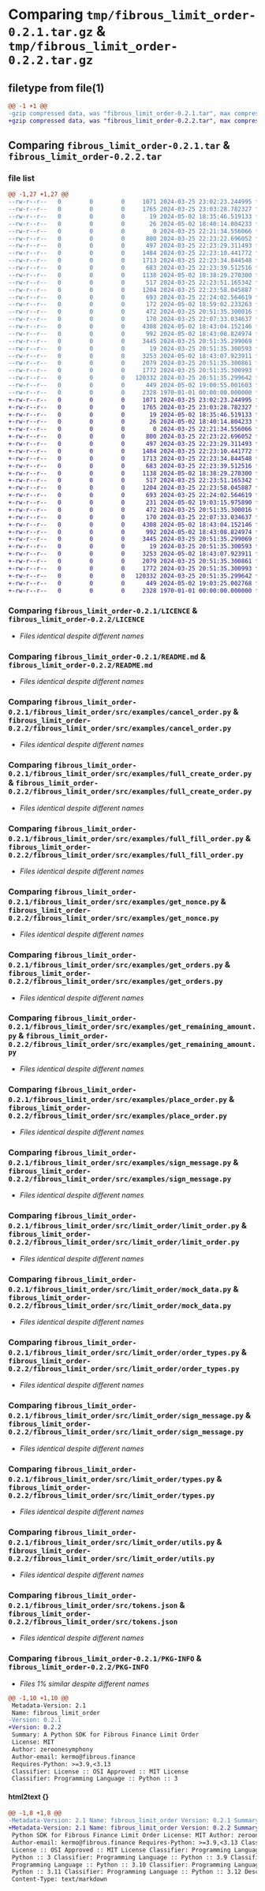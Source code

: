 # Comparing `tmp/fibrous_limit_order-0.2.1.tar.gz` & `tmp/fibrous_limit_order-0.2.2.tar.gz`

## filetype from file(1)

```diff
@@ -1 +1 @@
-gzip compressed data, was "fibrous_limit_order-0.2.1.tar", max compression
+gzip compressed data, was "fibrous_limit_order-0.2.2.tar", max compression
```

## Comparing `fibrous_limit_order-0.2.1.tar` & `fibrous_limit_order-0.2.2.tar`

### file list

```diff
@@ -1,27 +1,27 @@
--rw-r--r--   0        0        0     1071 2024-03-25 23:02:23.244995 fibrous_limit_order-0.2.1/LICENCE
--rw-r--r--   0        0        0     1765 2024-03-25 23:03:28.782327 fibrous_limit_order-0.2.1/README.md
--rw-r--r--   0        0        0       19 2024-05-02 18:35:46.519133 fibrous_limit_order-0.2.1/fibrous_limit_order/__init__.py
--rw-r--r--   0        0        0       26 2024-05-02 18:40:14.804233 fibrous_limit_order-0.2.1/fibrous_limit_order/src/__init__.py
--rw-r--r--   0        0        0        0 2024-03-25 22:21:34.556066 fibrous_limit_order-0.2.1/fibrous_limit_order/src/examples/__init__.py
--rw-r--r--   0        0        0      800 2024-03-25 22:23:22.696052 fibrous_limit_order-0.2.1/fibrous_limit_order/src/examples/cancel_order.py
--rw-r--r--   0        0        0      497 2024-03-25 22:23:29.311493 fibrous_limit_order-0.2.1/fibrous_limit_order/src/examples/fill_order.py
--rw-r--r--   0        0        0     1484 2024-03-25 22:23:10.441772 fibrous_limit_order-0.2.1/fibrous_limit_order/src/examples/full_create_order.py
--rw-r--r--   0        0        0     1713 2024-03-25 22:23:34.844548 fibrous_limit_order-0.2.1/fibrous_limit_order/src/examples/full_fill_order.py
--rw-r--r--   0        0        0      683 2024-03-25 22:23:39.512516 fibrous_limit_order-0.2.1/fibrous_limit_order/src/examples/get_nonce.py
--rw-r--r--   0        0        0     1138 2024-05-02 18:38:29.270300 fibrous_limit_order-0.2.1/fibrous_limit_order/src/examples/get_orders.py
--rw-r--r--   0        0        0      517 2024-03-25 22:23:51.165342 fibrous_limit_order-0.2.1/fibrous_limit_order/src/examples/get_remaining_amount.py
--rw-r--r--   0        0        0     1204 2024-03-25 22:23:58.045887 fibrous_limit_order-0.2.1/fibrous_limit_order/src/examples/place_order.py
--rw-r--r--   0        0        0      693 2024-03-25 22:24:02.564619 fibrous_limit_order-0.2.1/fibrous_limit_order/src/examples/sign_message.py
--rw-r--r--   0        0        0      172 2024-05-02 18:59:02.233263 fibrous_limit_order-0.2.1/fibrous_limit_order/src/limit_order/__init__.py
--rw-r--r--   0        0        0      472 2024-03-25 20:51:35.300016 fibrous_limit_order-0.2.1/fibrous_limit_order/src/limit_order/accounts.py
--rw-r--r--   0        0        0      170 2024-03-25 22:07:33.034637 fibrous_limit_order-0.2.1/fibrous_limit_order/src/limit_order/constants.py
--rw-r--r--   0        0        0     4308 2024-05-02 18:43:04.152146 fibrous_limit_order-0.2.1/fibrous_limit_order/src/limit_order/limit_order.py
--rw-r--r--   0        0        0      992 2024-05-02 18:43:08.824974 fibrous_limit_order-0.2.1/fibrous_limit_order/src/limit_order/mock_data.py
--rw-r--r--   0        0        0     3445 2024-03-25 20:51:35.299069 fibrous_limit_order-0.2.1/fibrous_limit_order/src/limit_order/order_types.py
--rw-r--r--   0        0        0       19 2024-03-25 20:51:35.300593 fibrous_limit_order-0.2.1/fibrous_limit_order/src/limit_order/personal_data.py
--rw-r--r--   0        0        0     3253 2024-05-02 18:43:07.923911 fibrous_limit_order-0.2.1/fibrous_limit_order/src/limit_order/sign_message.py
--rw-r--r--   0        0        0     2079 2024-03-25 20:51:35.300861 fibrous_limit_order-0.2.1/fibrous_limit_order/src/limit_order/types.py
--rw-r--r--   0        0        0     1772 2024-03-25 20:51:35.300993 fibrous_limit_order-0.2.1/fibrous_limit_order/src/limit_order/utils.py
--rw-r--r--   0        0        0   120332 2024-03-25 20:51:35.299642 fibrous_limit_order-0.2.1/fibrous_limit_order/src/tokens.json
--rw-r--r--   0        0        0      449 2024-05-02 19:00:55.001603 fibrous_limit_order-0.2.1/pyproject.toml
--rw-r--r--   0        0        0     2328 1970-01-01 00:00:00.000000 fibrous_limit_order-0.2.1/PKG-INFO
+-rw-r--r--   0        0        0     1071 2024-03-25 23:02:23.244995 fibrous_limit_order-0.2.2/LICENCE
+-rw-r--r--   0        0        0     1765 2024-03-25 23:03:28.782327 fibrous_limit_order-0.2.2/README.md
+-rw-r--r--   0        0        0       19 2024-05-02 18:35:46.519133 fibrous_limit_order-0.2.2/fibrous_limit_order/__init__.py
+-rw-r--r--   0        0        0       26 2024-05-02 18:40:14.804233 fibrous_limit_order-0.2.2/fibrous_limit_order/src/__init__.py
+-rw-r--r--   0        0        0        0 2024-03-25 22:21:34.556066 fibrous_limit_order-0.2.2/fibrous_limit_order/src/examples/__init__.py
+-rw-r--r--   0        0        0      800 2024-03-25 22:23:22.696052 fibrous_limit_order-0.2.2/fibrous_limit_order/src/examples/cancel_order.py
+-rw-r--r--   0        0        0      497 2024-03-25 22:23:29.311493 fibrous_limit_order-0.2.2/fibrous_limit_order/src/examples/fill_order.py
+-rw-r--r--   0        0        0     1484 2024-03-25 22:23:10.441772 fibrous_limit_order-0.2.2/fibrous_limit_order/src/examples/full_create_order.py
+-rw-r--r--   0        0        0     1713 2024-03-25 22:23:34.844548 fibrous_limit_order-0.2.2/fibrous_limit_order/src/examples/full_fill_order.py
+-rw-r--r--   0        0        0      683 2024-03-25 22:23:39.512516 fibrous_limit_order-0.2.2/fibrous_limit_order/src/examples/get_nonce.py
+-rw-r--r--   0        0        0     1138 2024-05-02 18:38:29.270300 fibrous_limit_order-0.2.2/fibrous_limit_order/src/examples/get_orders.py
+-rw-r--r--   0        0        0      517 2024-03-25 22:23:51.165342 fibrous_limit_order-0.2.2/fibrous_limit_order/src/examples/get_remaining_amount.py
+-rw-r--r--   0        0        0     1204 2024-03-25 22:23:58.045887 fibrous_limit_order-0.2.2/fibrous_limit_order/src/examples/place_order.py
+-rw-r--r--   0        0        0      693 2024-03-25 22:24:02.564619 fibrous_limit_order-0.2.2/fibrous_limit_order/src/examples/sign_message.py
+-rw-r--r--   0        0        0      231 2024-05-02 19:03:15.975890 fibrous_limit_order-0.2.2/fibrous_limit_order/src/limit_order/__init__.py
+-rw-r--r--   0        0        0      472 2024-03-25 20:51:35.300016 fibrous_limit_order-0.2.2/fibrous_limit_order/src/limit_order/accounts.py
+-rw-r--r--   0        0        0      170 2024-03-25 22:07:33.034637 fibrous_limit_order-0.2.2/fibrous_limit_order/src/limit_order/constants.py
+-rw-r--r--   0        0        0     4308 2024-05-02 18:43:04.152146 fibrous_limit_order-0.2.2/fibrous_limit_order/src/limit_order/limit_order.py
+-rw-r--r--   0        0        0      992 2024-05-02 18:43:08.824974 fibrous_limit_order-0.2.2/fibrous_limit_order/src/limit_order/mock_data.py
+-rw-r--r--   0        0        0     3445 2024-03-25 20:51:35.299069 fibrous_limit_order-0.2.2/fibrous_limit_order/src/limit_order/order_types.py
+-rw-r--r--   0        0        0       19 2024-03-25 20:51:35.300593 fibrous_limit_order-0.2.2/fibrous_limit_order/src/limit_order/personal_data.py
+-rw-r--r--   0        0        0     3253 2024-05-02 18:43:07.923911 fibrous_limit_order-0.2.2/fibrous_limit_order/src/limit_order/sign_message.py
+-rw-r--r--   0        0        0     2079 2024-03-25 20:51:35.300861 fibrous_limit_order-0.2.2/fibrous_limit_order/src/limit_order/types.py
+-rw-r--r--   0        0        0     1772 2024-03-25 20:51:35.300993 fibrous_limit_order-0.2.2/fibrous_limit_order/src/limit_order/utils.py
+-rw-r--r--   0        0        0   120332 2024-03-25 20:51:35.299642 fibrous_limit_order-0.2.2/fibrous_limit_order/src/tokens.json
+-rw-r--r--   0        0        0      449 2024-05-02 19:03:25.002768 fibrous_limit_order-0.2.2/pyproject.toml
+-rw-r--r--   0        0        0     2328 1970-01-01 00:00:00.000000 fibrous_limit_order-0.2.2/PKG-INFO
```

### Comparing `fibrous_limit_order-0.2.1/LICENCE` & `fibrous_limit_order-0.2.2/LICENCE`

 * *Files identical despite different names*

### Comparing `fibrous_limit_order-0.2.1/README.md` & `fibrous_limit_order-0.2.2/README.md`

 * *Files identical despite different names*

### Comparing `fibrous_limit_order-0.2.1/fibrous_limit_order/src/examples/cancel_order.py` & `fibrous_limit_order-0.2.2/fibrous_limit_order/src/examples/cancel_order.py`

 * *Files identical despite different names*

### Comparing `fibrous_limit_order-0.2.1/fibrous_limit_order/src/examples/full_create_order.py` & `fibrous_limit_order-0.2.2/fibrous_limit_order/src/examples/full_create_order.py`

 * *Files identical despite different names*

### Comparing `fibrous_limit_order-0.2.1/fibrous_limit_order/src/examples/full_fill_order.py` & `fibrous_limit_order-0.2.2/fibrous_limit_order/src/examples/full_fill_order.py`

 * *Files identical despite different names*

### Comparing `fibrous_limit_order-0.2.1/fibrous_limit_order/src/examples/get_nonce.py` & `fibrous_limit_order-0.2.2/fibrous_limit_order/src/examples/get_nonce.py`

 * *Files identical despite different names*

### Comparing `fibrous_limit_order-0.2.1/fibrous_limit_order/src/examples/get_orders.py` & `fibrous_limit_order-0.2.2/fibrous_limit_order/src/examples/get_orders.py`

 * *Files identical despite different names*

### Comparing `fibrous_limit_order-0.2.1/fibrous_limit_order/src/examples/get_remaining_amount.py` & `fibrous_limit_order-0.2.2/fibrous_limit_order/src/examples/get_remaining_amount.py`

 * *Files identical despite different names*

### Comparing `fibrous_limit_order-0.2.1/fibrous_limit_order/src/examples/place_order.py` & `fibrous_limit_order-0.2.2/fibrous_limit_order/src/examples/place_order.py`

 * *Files identical despite different names*

### Comparing `fibrous_limit_order-0.2.1/fibrous_limit_order/src/examples/sign_message.py` & `fibrous_limit_order-0.2.2/fibrous_limit_order/src/examples/sign_message.py`

 * *Files identical despite different names*

### Comparing `fibrous_limit_order-0.2.1/fibrous_limit_order/src/limit_order/limit_order.py` & `fibrous_limit_order-0.2.2/fibrous_limit_order/src/limit_order/limit_order.py`

 * *Files identical despite different names*

### Comparing `fibrous_limit_order-0.2.1/fibrous_limit_order/src/limit_order/mock_data.py` & `fibrous_limit_order-0.2.2/fibrous_limit_order/src/limit_order/mock_data.py`

 * *Files identical despite different names*

### Comparing `fibrous_limit_order-0.2.1/fibrous_limit_order/src/limit_order/order_types.py` & `fibrous_limit_order-0.2.2/fibrous_limit_order/src/limit_order/order_types.py`

 * *Files identical despite different names*

### Comparing `fibrous_limit_order-0.2.1/fibrous_limit_order/src/limit_order/sign_message.py` & `fibrous_limit_order-0.2.2/fibrous_limit_order/src/limit_order/sign_message.py`

 * *Files identical despite different names*

### Comparing `fibrous_limit_order-0.2.1/fibrous_limit_order/src/limit_order/types.py` & `fibrous_limit_order-0.2.2/fibrous_limit_order/src/limit_order/types.py`

 * *Files identical despite different names*

### Comparing `fibrous_limit_order-0.2.1/fibrous_limit_order/src/limit_order/utils.py` & `fibrous_limit_order-0.2.2/fibrous_limit_order/src/limit_order/utils.py`

 * *Files identical despite different names*

### Comparing `fibrous_limit_order-0.2.1/fibrous_limit_order/src/tokens.json` & `fibrous_limit_order-0.2.2/fibrous_limit_order/src/tokens.json`

 * *Files identical despite different names*

### Comparing `fibrous_limit_order-0.2.1/PKG-INFO` & `fibrous_limit_order-0.2.2/PKG-INFO`

 * *Files 1% similar despite different names*

```diff
@@ -1,10 +1,10 @@
 Metadata-Version: 2.1
 Name: fibrous_limit_order
-Version: 0.2.1
+Version: 0.2.2
 Summary: A Python SDK for Fibrous Finance Limit Order
 License: MIT
 Author: zeroonesymphony
 Author-email: kermo@fibrous.finance
 Requires-Python: >=3.9,<3.13
 Classifier: License :: OSI Approved :: MIT License
 Classifier: Programming Language :: Python :: 3
```

#### html2text {}

```diff
@@ -1,8 +1,8 @@
-Metadata-Version: 2.1 Name: fibrous_limit_order Version: 0.2.1 Summary: A
+Metadata-Version: 2.1 Name: fibrous_limit_order Version: 0.2.2 Summary: A
 Python SDK for Fibrous Finance Limit Order License: MIT Author: zeroonesymphony
 Author-email: kermo@fibrous.finance Requires-Python: >=3.9,<3.13 Classifier:
 License :: OSI Approved :: MIT License Classifier: Programming Language ::
 Python :: 3 Classifier: Programming Language :: Python :: 3.9 Classifier:
 Programming Language :: Python :: 3.10 Classifier: Programming Language ::
 Python :: 3.11 Classifier: Programming Language :: Python :: 3.12 Description-
 Content-Type: text/markdown
```

